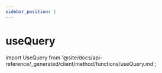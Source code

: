 ```yaml
---
sidebar_position: 1
---
```


# useQuery

import UseQuery from '@site/docs/api-reference/_generated/client/method/functions/useQuery.md';

<UseQuery />
